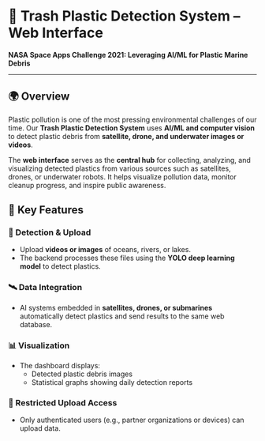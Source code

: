 # 🌊 Trash Plastic Detection System – Web Interface  
**NASA Space Apps Challenge 2021: Leveraging AI/ML for Plastic Marine Debris**

---

## 🌍 Overview  

Plastic pollution is one of the most pressing environmental challenges of our time. Our **Trash Plastic Detection System** uses **AI/ML and computer vision** to detect plastic debris from **satellite, drone, and underwater images or videos**.  

The **web interface** serves as the **central hub** for collecting, analyzing, and visualizing detected plastics from various sources such as satellites, drones, or underwater robots. It helps visualize pollution data, monitor cleanup progress, and inspire public awareness.


## 🧠 Key Features  

### 🚀 Detection & Upload  
- Upload **videos or images** of oceans, rivers, or lakes.  
- The backend processes these files using the **YOLO deep learning model** to detect plastics.  

### 🛰️ Data Integration  
- AI systems embedded in **satellites, drones, or submarines** automatically detect plastics and send results to the same web database.  

### 📊 Visualization  
- The dashboard displays:  
  - Detected plastic debris images  
  - Statistical graphs showing daily detection reports  

### 🧩 Restricted Upload Access  
- Only authenticated users (e.g., partner organizations or devices) can upload data.  

